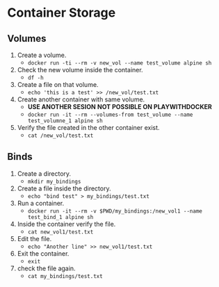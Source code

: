 # Container Storage
## Volumes
1. Create a volume.
    - `docker run -ti --rm -v new_vol --name test_volume alpine sh`
2. Check the new volume inside the container.
    - `df -h`
3. Create a file on that volume.
    - `echo 'this is a test' >> /new_vol/test.txt`
4. Create another container with same volume.
    - **USE ANOTHER SESION** **NOT POSSIBLE ON PLAYWITHDOCKER**
    - `docker run -it --rm --volumes-from test_volume --name test_volumne_1 alpine sh`
5. Verify the file created in the other container exist.
    - `cat /new_vol/test.txt`

## Binds
1. Create a directory.
    - `mkdir my_bindings`
2. Create a file inside the directory.
    - `echo "bind test" > my_bindings/test.txt`
3. Run a container.
    - `docker run -it --rm -v $PWD/my_bindings:/new_vol1 --name test_bind_1 alpine sh`
4. Inside the container verify the file.
    - `cat new_vol1/test.txt`
5. Edit the file.
    - `echo "Another line" >> new_vol1/test.txt`
6. Exit the container.
    - `exit`
7. check the file again.
    - `cat my_bindings/test.txt`
